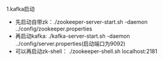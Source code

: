 1.kafka启动
- 先启动自带zk：./zookeeper-server-start.sh -daemon ../config/zookeeper.properties
- 再启动kafka: ./kafka-server-start.sh -daemon ../config/server.properties(启动端口为9092)
- 可以再启动zk-shell：  ./zookeeper-shell.sh localhost:2181
